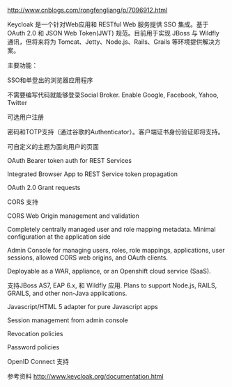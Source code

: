 http://www.cnblogs.com/rongfengliang/p/7096912.html

Keycloak 是一个针对Web应用和 RESTful Web 服务提供 SSO 集成。基于 OAuth 2.0 和 JSON Web Token(JWT) 规范。目前用于实现 JBoss 与 Wildfly 通讯，但将来将为 Tomcat、Jetty、Node.js、Rails、Grails 等环境提供解决方案。

主要功能：

SSO和单登出的浏览器应用程序

不需要编写代码就能够登录Social Broker.  Enable Google, Facebook, Yahoo, Twitter

可选用户注册

密码和TOTP支持（通过谷歌的Authenticator）。客户端证书身份验证即将支持。

可自定义的主题为面向用户的页面

OAuth Bearer token auth for REST Services

Integrated Browser App to REST Service token propagation

OAuth 2.0 Grant requests

CORS 支持

CORS Web Origin management and validation

Completely centrally managed user and role mapping metadata.  Minimal configuration at the application side

Admin Console for managing users, roles, role mappings, applications, user sessions, allowed CORS web origins, and OAuth clients.

Deployable as a WAR, appliance, or an Openshift  cloud service (SaaS).

支持JBoss AS7, EAP 6.x, 和 Wildfly 应用.   Plans to support Node.js, RAILS, GRAILS, and other non-Java applications.

Javascript/HTML 5 adapter for pure Javascript apps

Session management from admin console

Revocation policies

Password policies

OpenID Connect 支持

 
参考资料
http://www.keycloak.org/documentation.html